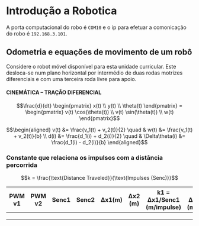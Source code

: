 # Introdução a Robotica

A porta computacional do robo é `COM10` e o ip para efetuar a comonicação do robo é `192.168.3.101`.

## Odometria e equações de movimento de um robô

Considere o robot móvel disponível para esta unidade curricular. Este desloca-se num plano horizontal por intermédio de duas rodas motrizes diferenciais e com uma terceira roda livre para apoio.

#### CINEMÁTICA – TRAÇÃO DIFERENCIAL

```math
\frac{d}{dt}
\begin{pmatrix}
x(t) \\
y(t) \\
\theta(t)
\end{pmatrix}
=
\begin{pmatrix}
v(t) \cos(\theta(t)) \\
v(t) \sin(\theta(t)) \\
w(t)
\end{pmatrix}
```

```math
\begin{aligned}
v(t) &= \frac{v_1(t) + v_2(t)}{2} \quad & w(t) &= \frac{v_1(t) + v_2(t)}{b} \\
d(i) &= \frac{d_1(i) + d_2(i)}{2} \quad & \Delta\theta(i) &= \frac{d_1(i) - d_2(i)}{b}
\end{aligned}
```

### Constante que relaciona os impulsos com a distância percorrida

```math
k = \frac{\text{Distance Traveled}}{\text{Impulses (Senc)}}
```

| PWM v1 | PWM v2 | Senc1 | Senc2 | Δx1(m) | Δx2 (m) | k1 = Δx1/Senc1 (m/impulse) | k2 = Δx2/Senc2 (m/impulse) |
| :----: | :----: | :---: | :---: | :----: | :-----: | :------------------------: | :------------------------: |
|        |        |       |       |        |         |                            |                            |
|        |        |       |       |        |         |                            |                            |
|        |        |       |       |        |         |                            |                            |

###
